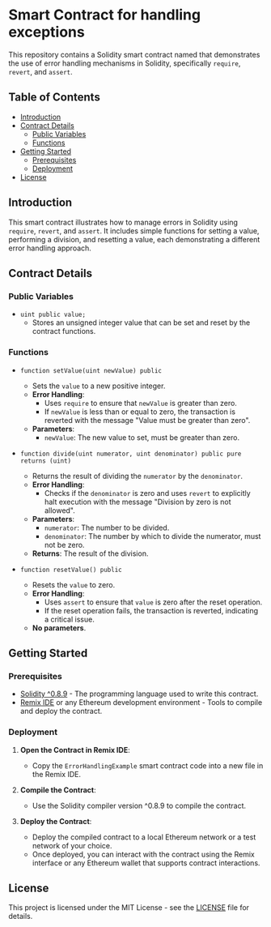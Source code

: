 # Smart Contract for handling exceptions

This repository contains a Solidity smart contract named that demonstrates the use of error handling mechanisms in Solidity, specifically `require`, `revert`, and `assert`.

## Table of Contents

- [Introduction](#introduction)
- [Contract Details](#contract-details)
  - [Public Variables](#public-variables)
  - [Functions](#functions)
- [Getting Started](#getting-started)
  - [Prerequisites](#prerequisites)
  - [Deployment](#deployment)
- [License](#license)

## Introduction

This smart contract illustrates how to manage errors in Solidity using `require`, `revert`, and `assert`. It includes simple functions for setting a value, performing a division, and resetting a value, each demonstrating a different error handling approach.

## Contract Details

### Public Variables

- `uint public value;`
  - Stores an unsigned integer value that can be set and reset by the contract functions.

### Functions

- `function setValue(uint newValue) public`
  - Sets the `value` to a new positive integer.
  - **Error Handling**:
    - Uses `require` to ensure that `newValue` is greater than zero.
    - If `newValue` is less than or equal to zero, the transaction is reverted with the message "Value must be greater than zero".
  - **Parameters**:
    - `newValue`: The new value to set, must be greater than zero.

- `function divide(uint numerator, uint denominator) public pure returns (uint)`
  - Returns the result of dividing the `numerator` by the `denominator`.
  - **Error Handling**:
    - Checks if the `denominator` is zero and uses `revert` to explicitly halt execution with the message "Division by zero is not allowed".
  - **Parameters**:
    - `numerator`: The number to be divided.
    - `denominator`: The number by which to divide the numerator, must not be zero.
  - **Returns**: The result of the division.

- `function resetValue() public`
  - Resets the `value` to zero.
  - **Error Handling**:
    - Uses `assert` to ensure that `value` is zero after the reset operation.
    - If the reset operation fails, the transaction is reverted, indicating a critical issue.
  - **No parameters**.

## Getting Started

### Prerequisites

- [Solidity ^0.8.9](https://soliditylang.org/) - The programming language used to write this contract.
- [Remix IDE](https://remix.ethereum.org/) or any Ethereum development environment - Tools to compile and deploy the contract.

### Deployment

1. **Open the Contract in Remix IDE**:
   - Copy the `ErrorHandlingExample` smart contract code into a new file in the Remix IDE.
   
2. **Compile the Contract**:
   - Use the Solidity compiler version ^0.8.9 to compile the contract.
   
3. **Deploy the Contract**:
   - Deploy the compiled contract to a local Ethereum network or a test network of your choice.
   - Once deployed, you can interact with the contract using the Remix interface or any Ethereum wallet that supports contract interactions.

## License

This project is licensed under the MIT License - see the [LICENSE](LICENSE) file for details.
